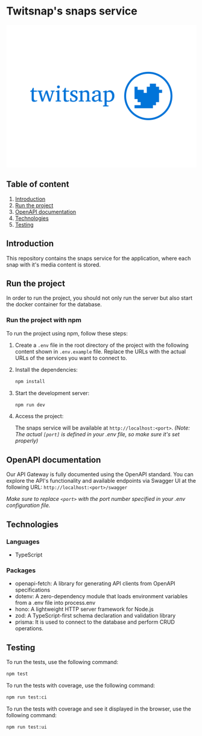 # Twitsnap's snaps service

![Twitsnap Logo](./logo.png)

## Table of content

1. [Introduction](#introduction)
2. [Run the project](#run-the-project)
3. [OpenAPI documentation](#openapi-documentation)
4. [Technologies](#technologies)
5. [Testing](#testing)

## Introduction
This repository contains the snaps service for the application, where each snap with it's media content is stored.

## Run the project
In order to run the project, you should not only run the server but also start the docker container for the database.

### Run the project with npm
To run the project using npm, follow these steps:

1. Create a `.env` file in the root directory of the project with the following content shown in `.env.example` file. Replace the URLs with the actual URLs of the services you want to connect to.

2. Install the dependencies:

   ```bash
   npm install
   ```
3. Start the development server:

   ```bash
   npm run dev
   ```
4. Access the project:

   The snaps service will be available at `http://localhost:<port>`.
   _(Note: The actual `[port]` is defined in your .env file, so make sure it's set properly)_

## OpenAPI documentation

Our API Gateway is fully documented using the OpenAPI standard. You can explore the API's functionality and available endpoints via Swagger UI at the following URL: `http://localhost:<port>/swagger`

_Make sure to replace `<port>` with the port number specified in your .env configuration file._

## Technologies

### Languages

- TypeScript

### Packages

- openapi-fetch: A library for generating API clients from OpenAPI specifications
- dotenv: A zero-dependency module that loads environment variables from a .env file into process.env
- hono: A lightweight HTTP server framework for Node.js
- zod: A TypeScript-first schema declaration and validation library
- prisma: It is used to connect to the database and perform CRUD operations.

## Testing

To run the tests, use the following command:

```bash
npm test
```

To run the tests with coverage, use the following command:

```bash
npm run test:ci
```

To run the tests with coverage and see it displayed in the browser, use the following command:

```bash
npm run test:ui
```
